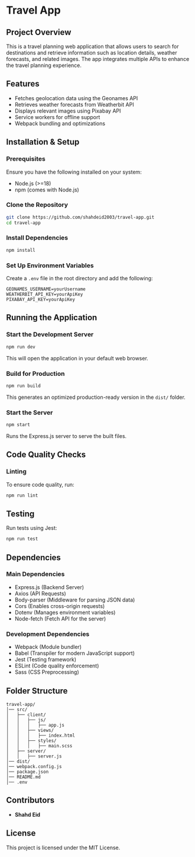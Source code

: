 # Travel App

## Project Overview
This is a travel planning web application that allows users to search for destinations and retrieve information such as location details, weather forecasts, and related images. The app integrates multiple APIs to enhance the travel planning experience.

## Features
- Fetches geolocation data using the Geonames API
- Retrieves weather forecasts from Weatherbit API
- Displays relevant images using Pixabay API
- Service workers for offline support
- Webpack bundling and optimizations

## Installation & Setup
### Prerequisites
Ensure you have the following installed on your system:
- Node.js (>=18)
- npm (comes with Node.js)

### Clone the Repository
```sh
git clone https://github.com/shahdeid2003/travel-app.git
cd travel-app
```

### Install Dependencies
```sh
npm install
```

### Set Up Environment Variables
Create a `.env` file in the root directory and add the following:
```
GEONAMES_USERNAME=yourUsername
WEATHERBIT_API_KEY=yourApiKey
PIXABAY_API_KEY=yourApiKey
```

## Running the Application
### Start the Development Server
```sh
npm run dev
```
This will open the application in your default web browser.

### Build for Production
```sh
npm run build
```
This generates an optimized production-ready version in the `dist/` folder.

### Start the Server
```sh
npm start
```
Runs the Express.js server to serve the built files.

## Code Quality Checks
### Linting
To ensure code quality, run:
```sh
npm run lint
```

## Testing
Run tests using Jest:
```sh
npm run test
```

## Dependencies
### Main Dependencies
- Express.js (Backend Server)
- Axios (API Requests)
- Body-parser (Middleware for parsing JSON data)
- Cors (Enables cross-origin requests)
- Dotenv (Manages environment variables)
- Node-fetch (Fetch API for the server)

### Development Dependencies
- Webpack (Module bundler)
- Babel (Transpiler for modern JavaScript support)
- Jest (Testing framework)
- ESLint (Code quality enforcement)
- Sass (CSS Preprocessing)

## Folder Structure
```
travel-app/
│── src/
│   ├── client/
│   │   ├── js/
│   │   │   ├── app.js
│   │   ├── views/
│   │   │   ├── index.html
│   │   ├── styles/
│   │   │   ├── main.scss
│   ├── server/
│   │   ├── server.js
│── dist/
│── webpack.config.js
│── package.json
│── README.md
│── .env
```

## Contributors
- **Shahd Eid**

## License
This project is licensed under the MIT License.

